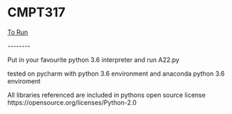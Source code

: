 # CMPT317

<u>To Run</u>
<p>--------
<p>Put in your favourite python 3.6 interpreter and run A22.py
<p>tested on pycharm with python 3.6 environment and anaconda python 3.6 enviroment

<p> All libraries referenced are included in pythons open source license https://opensource.org/licenses/Python-2.0
